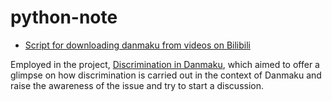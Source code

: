 # python-note

* [Script for downloading danmaku from videos on Bilibili](https://github.com/trishsky/python-note/blob/master/danmaku-downloading.ipynb)

Employed in the project, [Discrimination in Danmaku](https://trishsky.github.io/project/index.html), which aimed to offer a glimpse on how discrimination is carried out in the context of Danmaku and raise the awareness of the issue and try to start a discussion. 
